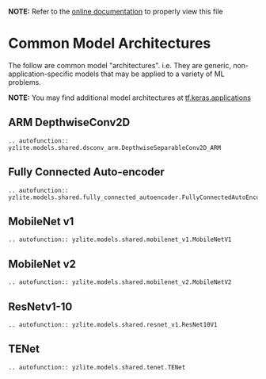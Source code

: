 __NOTE:__ Refer to the [online documentation](https://github.com/ReRAM-Labs/yzlite) to properly view this file

# Common Model Architectures

The follow are common model "architectures". i.e. They are generic, non-application-specific
models that may be applied to a variety of ML problems.

__NOTE:__ You may find additional model architectures at [tf.keras.applications](https://www.tensorflow.org/api_docs/python/tf/keras/applications)

## ARM DepthwiseConv2D

```{eval-rst}
.. autofunction:: yzlite.models.shared.dsconv_arm.DepthwiseSeparableConv2D_ARM
```

## Fully Connected Auto-encoder

```{eval-rst}
.. autofunction:: yzlite.models.shared.fully_connected_autoencoder.FullyConnectedAutoEncoder
```

## MobileNet v1

```{eval-rst}
.. autofunction:: yzlite.models.shared.mobilenet_v1.MobileNetV1
```

## MobileNet v2

```{eval-rst}
.. autofunction:: yzlite.models.shared.mobilenet_v2.MobileNetV2
```

## ResNetv1-10

```{eval-rst}
.. autofunction:: yzlite.models.shared.resnet_v1.ResNet10V1
```

## TENet

```{eval-rst}
.. autofunction:: yzlite.models.shared.tenet.TENet
```
